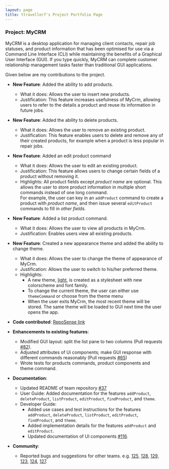 ```yaml
---
layout: page
title: ttraveller7's Project Portfolio Page
---
```


### Project: MyCRM

MyCRM is a desktop application for managing client contacts, repair job statuses, and product information that has been optimised for use via a Command Line Interface (CLI) while maintaining the benefits of a Graphical User Interface (GUI). If you type quickly, MyCRM can complete customer relationship management tasks faster than traditional GUI applications.

Given below are my contributions to the project.

* **New Feature**: Added the ability to add products.
    * What it does: Allows the user to insert new products.
    * Justification: This feature increases usefulness of MyCrm, allowing users to refer to the details a product and 
      reuse its information in future jobs.


* **New Feature**: Added the ability to delete products.
    * What it does: Allows the user to remove an existing product.
    * Justification: This feature enables users to delete and remove any of their created products, for example when
      a product is less popular in repair jobs.


* **New Feature**: Added an edit product command
    * What it does: Allows the user to edit an existing product.
    * Justification: This feature allows users to change certain fields of a product without removing it.
    * Highlights: All product fields except *product name* are optional. This allows the user to store product information 
      in multiple short commands instead of one long command. <br>For example, the user can key in an `addProduct` command to 
      create a product with *product name*, and then issue several `editProduct` commands to fill in *other fields*.


* **New Feature**: Added a list product command.
    * What it does: Allows the user to view all products in MyCrm.
    * Justification: Enables users view all existing products.


* **New Feature**: Created a new appearance theme and added the ability to change theme.
    * What it does: Allows the user to change the theme of appearance of MyCrm.
    * Justification: Allows the user to switch to his/her preferred theme.
    * Highlights: 
      * A new theme, [light](https://github.com/AY2122S1-CS2103-T14-3/tp/blob/master/src/main/resources/view/LightTheme.css), 
      is created as a stylesheet with new colorscheme and font family. 
      * To change the current theme, the user can either use `themeCommand` or choose from the theme menu
      * When the user exits MyCrm, the most recent theme will be stored. The same theme will be loaded to GUI next time 
        the user opens the app.
    

* **Code contributed**: [RepoSense link](https://nus-cs2103-ay2122s1.github.io/tp-dashboard/?search=&sort=groupTitle&sortWithin=title&timeframe=commit&mergegroup=&groupSelect=groupByRepos&breakdown=true&checkedFileTypes=docs~functional-code~test-code~other&since=2021-09-17&tabOpen=true&tabAuthor=TTraveller7&tabRepo=AY2122S1-CS2103-T14-3%2Ftp%5Bmaster%5D&authorshipIsMergeGroup=false&authorshipFileTypes=docs~functional-code~test-code~other&authorshipIsBinaryFileTypeChecked=false&tabType=authorship)


* **Enhancements to existing features**:
    * Modified GUI layout: split the list pane to two columns (Pull requests
      [#82](https://github.com/AY2122S1-CS2103-T14-3/tp/pull/82)).
    * Adjusted attributes of Ui components; make GUI response with different commands reasonably (Pull requests 
      [#65](https://github.com/AY2122S1-CS2103-T14-3/tp/pull/65))
    * Wrote tests for products commands, product components and theme command.


* **Documentation**:
    * Updated README of team repository [#37](https://github.com/AY2122S1-CS2103-T14-3/tp/pull/37) 
    * User Guide: Added documentation for the features `addProduct`, `deleteProduct`, `listProduct`, `editProduct`,
          `findProduct`, and `theme`.
    * Developer Guide:
        * Added use cases and test instructions for the features `addProduct`, `deleteProduct`, `listProduct`, `editProduct`,
          `findProduct`, and `theme`.
        * Added implementation details for the features `addProduct` and `editProduct`.
        * Updated documentation of UI components [#116](https://github.com/AY2122S1-CS2103-T14-3/tp/pull/116).


* **Community**:
    * Reported bugs and suggestions for other teams. e.g.
      [125](https://github.com/AY2122S1-CS2103T-T17-4/tp/issues/125), [128](https://github.com/AY2122S1-CS2103T-T17-4/tp/issues/128),
      [129](https://github.com/AY2122S1-CS2103T-T17-4/tp/issues/129), [123](https://github.com/AY2122S1-CS2103T-T17-4/tp/issues/123),
      [124](https://github.com/AY2122S1-CS2103T-T17-4/tp/issues/124), [127](https://github.com/AY2122S1-CS2103T-T17-4/tp/issues/127).
